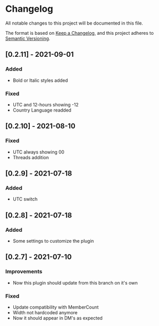 # Changelog
All notable changes to this project will be documented in this file.

The format is based on [Keep a Changelog](https://keepachangelog.com/en/1.0.0/),
and this project adheres to [Semantic Versioning](https://semver.org/spec/v2.0.0.html).

## [0.2.11] - 2021-09-01
### Added
- Bold or Italic styles added

### Fixed
- UTC and 12-hours showing -12
- Country Language readded

## [0.2.10] - 2021-08-10
### Fixed
- UTC always showing 00
- Threads addition

## [0.2.9] - 2021-07-18
### Added
- UTC switch

## [0.2.8] - 2021-07-18
### Added
- Some settings to customize the plugin

## [0.2.7] - 2021-07-10
### Improvements
- Now this plugin should update from this branch on it's own
### Fixed
- Update compatibility with MemberCount
- Width not hardcoded anymore
- Now it should appear in DM's as expected